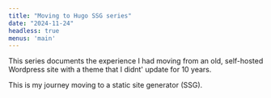 ```yaml
---
title: "Moving to Hugo SSG series"
date: "2024-11-24"
headless: true
menus: 'main'
---
```


This series documents the experience I had moving from an old, self-hosted Wordpress site with a theme that I didnt' update for 10 years.

This is my journey moving to a static site generator (SSG).
